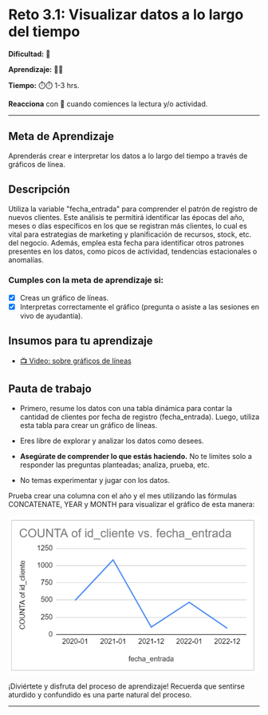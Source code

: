 # Reto 3.1: Visualizar datos a lo largo del tiempo

**Dificultad:** 🌻 

**Aprendizaje:** 🍯🍯 

**Tiempo:** ⏱️️⏱️️ 1-3 hrs.

**Reacciona** con 👀 cuando comiences la lectura y/o actividad.

---

## Meta de Aprendizaje

Aprenderás crear e interpretar los datos a lo largo del tiempo a través de gráficos de línea.

## Descripción

Utiliza la variable "fecha_entrada" para comprender el patrón de registro de nuevos clientes. Este análisis te permitirá identificar las épocas del año, meses o días específicos en los que se registran más clientes, lo cual es vital para estrategias de marketing y planificación de recursos, stock, etc. del negocio. Además, emplea esta fecha para identificar otros patrones presentes en los datos, como picos de actividad, tendencias estacionales o anomalías. 

### Cumples con la meta de aprendizaje si:

- [x] Creas un gráfico de líneas.
- [x] Interpretas correctamente el gráfico (pregunta o asiste a las sesiones en vivo de ayudantía).

## Insumos para tu aprendizaje

- [📺 Video: sobre gráficos de líneas](https://www.youtube.com/watch?v=HXYZRCWfV7M)

## Pauta de trabajo

- Primero, resume los datos con una tabla dinámica para contar la cantidad de clientes por fecha de registro (fecha_entrada). Luego, utiliza esta tabla para crear un gráfico de líneas.

- Eres libre de explorar y analizar los datos como desees.

- **Asegúrate de comprender lo que estás haciendo.** No te limites solo a responder las preguntas planteadas; analiza, prueba, etc.

- No temas experimentar y jugar con los datos.

Prueba crear una columna con el año y el mes utilizando las fórmulas CONCATENATE, YEAR y MONTH para visualizar el gráfico de esta manera:

![image](https://raw.githubusercontent.com/Laboratoria/digitaljumpstart-curriculum/main/TRACKS/DAT/00_assets/350093985-a687c14e-72d3-42ef-8cf0-c92f28641394.png)

¡Diviértete y disfruta del proceso de aprendizaje! Recuerda que sentirse aturdido y confundido es una parte natural del proceso.

---
